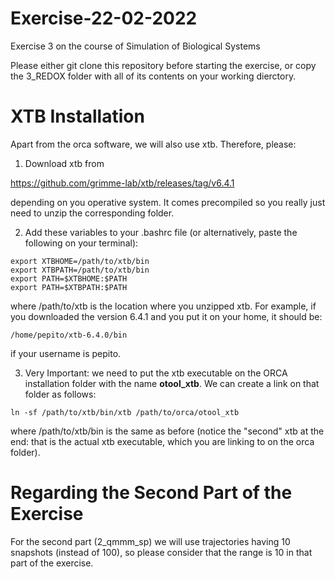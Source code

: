 # Exercise-22-02-2022
Exercise 3 on the course of Simulation of Biological Systems

Please either git clone this repository before starting the exercise, or copy the 3_REDOX folder with all of its contents on your working dierctory.

# XTB Installation
Apart from the orca software, we will also use xtb. Therefore, please:
1) Download xtb from

https://github.com/grimme-lab/xtb/releases/tag/v6.4.1

depending on you operative system. It comes precompiled so you really just need to unzip the corresponding folder.

2) Add these variables to your .bashrc file (or alternatively, paste the following on your terminal):

```
export XTBHOME=/path/to/xtb/bin
export XTBPATH=/path/to/xtb/bin
export PATH=$XTBHOME:$PATH
export PATH=$XTBPATH:$PATH
```

where /path/to/xtb is the location where you unzipped xtb. For example, if you downloaded the version 6.4.1 and you put it on your home, it should be:

```
/home/pepito/xtb-6.4.0/bin
```

if your username is pepito.

3) Very Important: we need to put the xtb executable on the ORCA installation folder with the name **otool_xtb**. We can create a link on that folder as follows:

```
ln -sf /path/to/xtb/bin/xtb /path/to/orca/otool_xtb
```

where /path/to/xtb/bin is the same as before (notice the "second" xtb at the end: that is the actual xtb executable, which you are linking to on the orca folder).


# Regarding the Second Part of the Exercise
For the second part (2_qmmm_sp) we will use trajectories having 10 snapshots (instead of 100), so please consider that the range is 10 in that part of the exercise.
